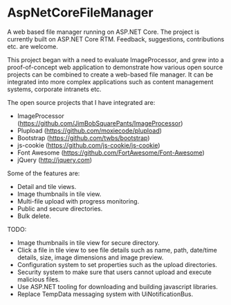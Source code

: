 # AspNetCoreFileManager
A web based file manager running on ASP.NET Core. The project is currently built on ASP.NET Core RTM. Feedback, suggestions, contributions etc. are welcome.

This project began with a need to evaluate ImageProcessor, and grew into a proof-of-concept web application to demonstrate how various open source projects can be combined to create a web-based file manager. It can be integrated into more complex applications such as content management systems, corporate intranets etc.

The open source projects that I have integrated are:
- ImageProcessor (https://github.com/JimBobSquarePants/ImageProcessor)
- Plupload (https://github.com/moxiecode/plupload)
- Bootstrap (https://github.com/twbs/bootstrap)
- js-cookie (https://github.com/js-cookie/js-cookie)
- Font Awesome (https://github.com/FortAwesome/Font-Awesome)
- jQuery (http://jquery.com)

Some of the features are:
- Detail and tile views.
- Image thumbnails in tile view.
- Multi-file upload with progress monitoring.
- Public and secure directories.
- Bulk delete.

TODO:
- Image thumbnails in tile view for secure directory.
- Click a file in tile view to see file details such as name, path, date/time details, size, image dimensions and image preview.
- Configuration system to set properties such as the upload directories.
- Security system to make sure that users cannot upload and execute malicious files.
- Use ASP.NET tooling for downloading and building javascript libraries.
- Replace TempData messaging system with UiNotificationBus.